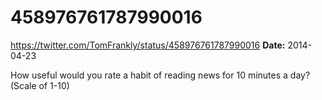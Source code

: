 # 458976761787990016
https://twitter.com/TomFrankly/status/458976761787990016
**Date:** 2014-04-23

How useful would you rate a habit of reading news for 10 minutes a day? (Scale of 1-10)
